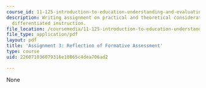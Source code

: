 ```yaml
---
course_id: 11-125-introduction-to-education-understanding-and-evaluating-education-spring-2009
description: Writing assignment on practical and theoretical considerations around
  differentiated instruction.
file_location: /coursemedia/11-125-introduction-to-education-understanding-and-evaluating-education-spring-2009/226071036079316e10865c4dea706ad2_MIT11_125s09_assn_Assignment03.pdf
file_type: application/pdf
layout: pdf
title: 'Assignment 3: Reflection of Formative Assessment'
type: course
uid: 226071036079316e10865c4dea706ad2

---
```

None